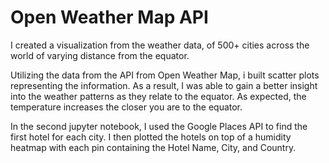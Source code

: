 # Open Weather Map API




I created a visualization from the weather data, of 500+ cities across the world of varying distance from the equator. 

Utilizing the data from the API from Open Weather Map, i built scatter plots representing the information. As a result, I was able to gain a better insight into the weather patterns as they relate to the equator.  As expected, the temperature increases the closer you are to the equator. 



In the second jupyter notebook, I used the Google Places API to find the first hotel for each city. I then plotted the hotels on top of a humidity heatmap with each pin containing the Hotel Name, City, and Country.

